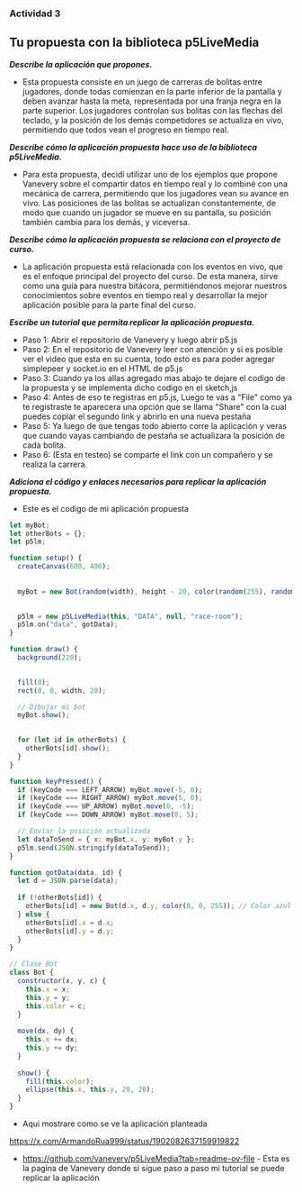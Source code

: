 ### Actividad 3

## Tu propuesta con la biblioteca p5LiveMedia

***Describe la aplicación que propones.***
- Esta propuesta consiste en un juego de carreras de bolitas entre jugadores, donde todas comienzan en la parte inferior de la pantalla y deben avanzar hasta la meta, representada por una franja negra en la parte superior. Los jugadores controlan sus bolitas con las flechas del teclado, y la posición de los demás competidores se actualiza en vivo, permitiendo que todos vean el progreso en tiempo real.

***Describe cómo la aplicación propuesta hace uso de la biblioteca p5LiveMedia.***
- Para esta propuesta, decidí utilizar uno de los ejemplos que propone Vanevery sobre el compartir datos en tiempo real y lo combiné con una mecánica de carrera, permitiendo que los jugadores vean su avance en vivo. Las posiciones de las bolitas se actualizan constantemente, de modo que cuando un jugador se mueve en su pantalla, su posición también cambia para los demás, y viceversa.

***Describe cómo la aplicación propuesta se relaciona con el proyecto de curso.***
- La aplicación propuesta está relacionada con los eventos en vivo, que es el enfoque principal del proyecto del curso. De esta manera, sirve como una guía para nuestra bitácora, permitiéndonos mejorar nuestros conocimientos sobre eventos en tiempo real y desarrollar la mejor aplicación posible para la parte final del curso.

***Escribe un tutorial que permita replicar la aplicación propuesta.***
- Paso 1: Abrir el repositorio de Vanevery y luego abrir p5.js
- Paso 2: En el repositorio de Vanevery leer con atención y si es posible ver el video que esta en su cuenta, todo esto es para poder agregar simplepeer y socket.io en el HTML de p5.js
- Paso 3: Cuando ya los allas agregado mas abajo te dejare el codigo de la propuesta y se implementa dicho codigo en el sketch,js
- Paso 4: Antes de eso te registras en p5.js, Luego te vas a "File" como ya te registraste te aparecera una opción que se llama "Share" con la cual puedes copiar el segundo link y abrirlo en una nueva pestaña
- Paso 5: Ya luego de que tengas todo abierto corre la aplicación y veras que cuando vayas cambiando de pestaña se actualizara la posición de cada bolita.
- Paso 6: (Esta en testeo) se comparte el link con un compañero y se realiza la carrera.

***Adiciona el código y enlaces necesarios para replicar la aplicación propuesta.***
- Este es el codigo de mi aplicación propuesta
```js
let myBot;
let otherBots = {};
let p5lm;

function setup() {
  createCanvas(600, 400);
  
 
  myBot = new Bot(random(width), height - 20, color(random(255), random(255), random(255)));

 
  p5lm = new p5LiveMedia(this, "DATA", null, "race-room");
  p5lm.on("data", gotData);
}

function draw() {
  background(220);

 
  fill(0);
  rect(0, 0, width, 20);

  // Dibujar mi bot
  myBot.show();

 
  for (let id in otherBots) {
    otherBots[id].show();
  }
}

function keyPressed() {
  if (keyCode === LEFT_ARROW) myBot.move(-5, 0);
  if (keyCode === RIGHT_ARROW) myBot.move(5, 0);
  if (keyCode === UP_ARROW) myBot.move(0, -5);
  if (keyCode === DOWN_ARROW) myBot.move(0, 5);

  // Enviar la posición actualizada
  let dataToSend = { x: myBot.x, y: myBot.y };
  p5lm.send(JSON.stringify(dataToSend));
}

function gotData(data, id) {
  let d = JSON.parse(data);
  
  if (!otherBots[id]) {
    otherBots[id] = new Bot(d.x, d.y, color(0, 0, 255)); // Color azul para otros jugadores
  } else {
    otherBots[id].x = d.x;
    otherBots[id].y = d.y;
  }
}

// Clase Bot
class Bot {
  constructor(x, y, c) {
    this.x = x;
    this.y = y;
    this.color = c;
  }
  
  move(dx, dy) {
    this.x += dx;
    this.y += dy;
  }
  
  show() {
    fill(this.color);
    ellipse(this.x, this.y, 20, 20);
  }
}
```
- Aqui mostrare como se ve la aplicación planteada

https://x.com/ArmandoRua999/status/1902082637159919822

- https://github.com/vanevery/p5LiveMedia?tab=readme-ov-file  - Esta es la pagina de Vanevery donde si sigue paso a paso mi tutorial se puede replicar la aplicación







